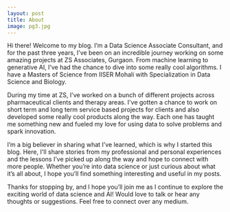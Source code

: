 ```yaml
---
layout: post
title: About
image: pg3.jpg
---
```


Hi there! Welcome to my blog. I’m a Data Science Associate Consultant, and for the past three years, I’ve been on an incredible journey working on some amazing projects at ZS Associates, Gurgaon. From machine learning to generative AI, I’ve had the chance to dive into some really cool algorithms. I have a Masters of Science from IISER Mohali with Specialization in Data Science and Biology. 

During my time at ZS, I’ve worked on a bunch of different projects across pharmaceutical clients and therapy areas. I've gotten a chance to work on short term and long term service based projects for clients and also developed some really cool products along the way. Each one has taught me something new and fueled my love for using data to solve problems and spark innovation.

I’m a big believer in sharing what I’ve learned, which is why I started this blog. Here, I'll share stories from my professional and personal experiences and the lessons I’ve picked up along the way and hope to connect with more people. Whether you’re into data science or just curious about what it’s all about, I hope you’ll find something interesting and useful in my posts.

Thanks for stopping by, and I hope you’ll join me as I continue to explore the exciting world of data science and AI!
Would love to talk or hear any thoughts or suggestions. Feel free to connect over any medium.

